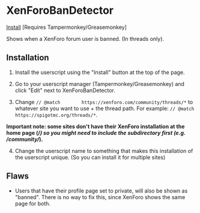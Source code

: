 # XenForoBanDetector

<a href="https://github.com/NoahvdAa/UserScripts/raw/master/XenForoBanDetector/xenforobandetector.user.js" target="_blank">Install</a> [Requires Tampermonkey/Greasemonkey]

Shows when a XenForo forum user is banned. (In threads only).

## Installation

1) Install the userscript using the "Install" button at the top of the page.

2) Go to your userscript manager (Tampermonkey/Greasemonkey) and click "Edit" next to XenForoBanDetector.

3) Change `// @match        https://xenforo.com/community/threads/*` to whatever site you want to use + the thread path. For example: `// @match        https://spigotmc.org/threads/*`.

**Important note: some sites don't have their XenForo installation at the home page (/*) so you might need to include the subdirectory first (e.g. /community/*).**

4) Change the userscript name to something that makes this installation of the userscript unique. (So you can install it for multiple sites)

## Flaws

- Users that have their profile page set to private, will also be shown as "banned". There is no way to fix this, since XenForo shows the same page for both.